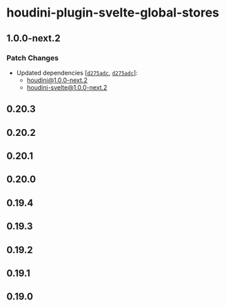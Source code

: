 # houdini-plugin-svelte-global-stores

## 1.0.0-next.2

### Patch Changes

-   Updated dependencies [[`d275adc`](https://github.com/HoudiniGraphql/houdini/commit/d275adc97dd97c49a8e35159d41e638128d8ad69), [`d275adc`](https://github.com/HoudiniGraphql/houdini/commit/d275adc97dd97c49a8e35159d41e638128d8ad69)]:
    -   houdini@1.0.0-next.2
    -   houdini-svelte@1.0.0-next.2

## 0.20.3

## 0.20.2

## 0.20.1

## 0.20.0

## 0.19.4

## 0.19.3

## 0.19.2

## 0.19.1

## 0.19.0
